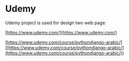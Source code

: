 # Udemy

Udemy project is used for design two web page:

[https://www.udemy.com/](https://www.udemy.com/)

[https://www.udemy.com/course/pythondjango-arabic/]([https://www.udemy.com/course/pythondjango-arabic/](https://www.udemy.com/course/pythondjango-arabic/))

